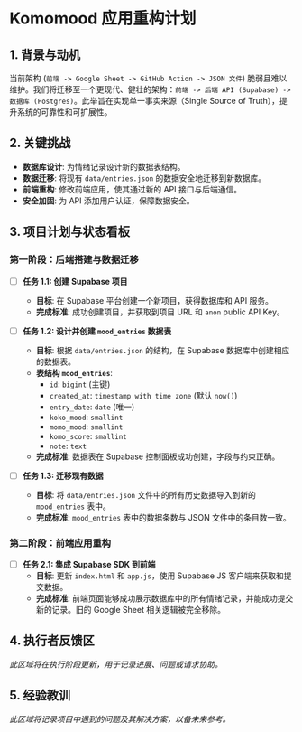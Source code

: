 
# Komomood 应用重构计划

## 1. 背景与动机

当前架构 (`前端 -> Google Sheet -> GitHub Action -> JSON 文件`) 脆弱且难以维护。我们将迁移至一个更现代、健壮的架构：`前端 -> 后端 API (Supabase) -> 数据库 (Postgres)`。此举旨在实现单一事实来源（Single Source of Truth），提升系统的可靠性和可扩展性。

## 2. 关键挑战

- **数据库设计**: 为情绪记录设计新的数据表结构。
- **数据迁移**: 将现有 `data/entries.json` 的数据安全地迁移到新数据库。
- **前端重构**: 修改前端应用，使其通过新的 API 接口与后端通信。
- **安全加固**: 为 API 添加用户认证，保障数据安全。

## 3. 项目计划与状态看板

### 第一阶段：后端搭建与数据迁移

- [ ] **任务 1.1: 创建 Supabase 项目**
  - **目标**: 在 Supabase 平台创建一个新项目，获得数据库和 API 服务。
  - **完成标准**: 成功创建项目，并获取到项目 URL 和 `anon` public API Key。

- [ ] **任务 1.2: 设计并创建 `mood_entries` 数据表**
  - **目标**: 根据 `data/entries.json` 的结构，在 Supabase 数据库中创建相应的数据表。
  - **表结构 `mood_entries`**:
    - `id`: `bigint` (主键)
    - `created_at`: `timestamp with time zone` (默认 `now()`)
    - `entry_date`: `date` (唯一)
    - `koko_mood`: `smallint`
    - `momo_mood`: `smallint`
    - `komo_score`: `smallint`
    - `note`: `text`
  - **完成标准**: 数据表在 Supabase 控制面板成功创建，字段与约束正确。

- [ ] **任务 1.3: 迁移现有数据**
  - **目标**: 将 `data/entries.json` 文件中的所有历史数据导入到新的 `mood_entries` 表中。
  - **完成标准**: `mood_entries` 表中的数据条数与 JSON 文件中的条目数一致。

### 第二阶段：前端应用重构

- [ ] **任务 2.1: 集成 Supabase SDK 到前端**
  - **目标**: 更新 `index.html` 和 `app.js`，使用 Supabase JS 客户端来获取和提交数据。
  - **完成标准**: 前端页面能够成功展示数据库中的所有情绪记录，并能成功提交新的记录。旧的 Google Sheet 相关逻辑被完全移除。

## 4. 执行者反馈区

*此区域将在执行阶段更新，用于记录进展、问题或请求协助。*

## 5. 经验教训

*此区域将记录项目中遇到的问题及其解决方案，以备未来参考。*